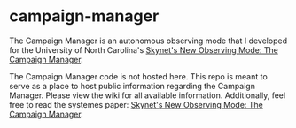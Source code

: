 # campaign-manager
The Campaign Manager is an autonomous observing mode that I developed for the University of North Carolina's [Skynet's New Observing Mode: The Campaign Manager](https://arxiv.org/abs/2210.0).

The Campaign Manager code is not hosted here. This repo is meant to serve as a place to host public information regarding the Campaign Manager. Please view the wiki for all available information. Additionally, feel free to read the systemes paper: [Skynet's New Observing Mode: The Campaign Manager](https://arxiv.org/abs/2210.08613).
